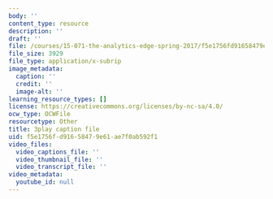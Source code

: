 ```yaml
---
body: ''
content_type: resource
description: ''
draft: ''
file: /courses/15-071-the-analytics-edge-spring-2017/f5e1756fd91658479e61ae7f0ab592f1_NAQhRc3OQAw.vtt
file_size: 3929
file_type: application/x-subrip
image_metadata:
  caption: ''
  credit: ''
  image-alt: ''
learning_resource_types: []
license: https://creativecommons.org/licenses/by-nc-sa/4.0/
ocw_type: OCWFile
resourcetype: Other
title: 3play caption file
uid: f5e1756f-d916-5847-9e61-ae7f0ab592f1
video_files:
  video_captions_file: ''
  video_thumbnail_file: ''
  video_transcript_file: ''
video_metadata:
  youtube_id: null
---
```

